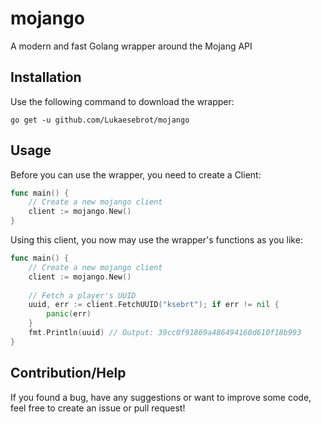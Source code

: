 # mojango
A modern and fast Golang wrapper around the Mojang API

## Installation
Use the following command to download the wrapper:
```
go get -u github.com/Lukaesebrot/mojango
```

## Usage
Before you can use the wrapper, you need to create a Client:
```go
func main() {
    // Create a new mojango client
    client := mojango.New()
}
```

Using this client, you now may use the wrapper's functions as you like: 
```go
func main() {
    // Create a new mojango client
    client := mojango.New()
    
    // Fetch a player's UUID
    uuid, err := client.FetchUUID("ksebrt"); if err != nil {
        panic(err)
    }
    fmt.Println(uuid) // Output: 39cc0f91869a486494160d610f18b993
}
```

## Contribution/Help
If you found a bug, have any suggestions or want to improve some code, feel free to create an issue
or pull request! 
